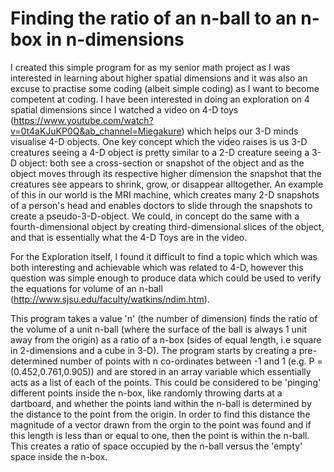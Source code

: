 # Finding the ratio of an n-ball to an n-box in n-dimensions
I created this simple program for as my senior math project as I was interested in learning about higher spatial dimensions and it was also an excuse to practise some coding (albeit simple coding) as I want to become competent at coding. I have been interested in doing an exploration on 4 spatial dimensions since I watched a video on 4-D toys (https://www.youtube.com/watch?v=0t4aKJuKP0Q&ab_channel=Miegakure) which helps our 3-D minds visualise 4-D objects. One key concept which the video raises is us 3-D creatures seeing a 4-D object is pretty similar to a 2-D creature seeing a 3-D object: both see a cross-section or snapshot of the object and as the object moves through its respective higher dimension the snapshot that the creatures see appears to shrink, grow, or disappear alltogether. An example of this in our world is the MRI machine, which creates many 2-D snapshots of a person's head and enables doctors to slide through the snapshots to create a pseudo-3-D-object. We could, in concept do the same with a fourth-dimensional object by creating third-dimensional slices of the object, and that is essentially what the 4-D Toys are in the video.

For the Exploration itself, I found it difficult to find a topic which which was both interesting and achievable which was related to 4-D, however this question was simple enough to produce data which could be used to verify the equations for volume of an n-ball (http://www.sjsu.edu/faculty/watkins/ndim.htm).

This program takes a value 'n' (the number of dimension) finds the ratio of the volume of a unit n-ball (where the surface of the ball is always 1 unit away from the origin) as a ratio of a n-box (sides of equal length, i.e square in 2-dimensions and a cube in 3-D). The program starts by creating a pre-determined number of points with n co-ordinates between -1 and 1 (e.g. P = (0.452,0.761,0.905)) and are stored in an array variable which essentially acts as a list of each of the points. This could be considered to be 'pinging' different points inside the n-box, like randomly throwing darts at a dartboard, and whether the points land within the n-ball is determined by the distance to the point from the origin. In order to find this distance the magnitude of a vector drawn from the orgin to the point was found and if this length is less than or equal to one, then the point is within the n-ball. This creates a ratio of space occupied by the n-ball versus the 'empty' space inside the n-box. 
